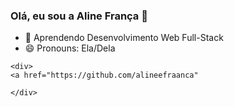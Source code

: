### Olá, eu sou a Aline França 👋


- 🌱 Aprendendo Desenvolvimento Web Full-Stack
- 😄 Pronouns: Ela/Dela

~~~~
<div>
<a href="https://github.com/alineefraanca"

</div>
~~~~
